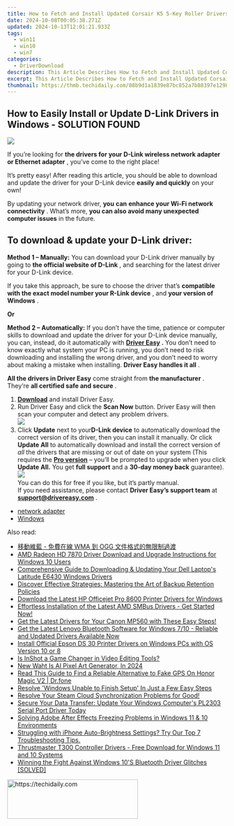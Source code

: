 ```yaml
---
title: How to Fetch and Install Updated Corsair K5 5-Key Roller Drivers Easily
date: 2024-10-08T00:05:38.271Z
updated: 2024-10-13T12:01:21.933Z
tags:
  - win11
  - win10
  - win7
categories:
  - DriverDownload
description: This Article Describes How to Fetch and Install Updated Corsair K5 5-Key Roller Drivers Easily
excerpt: This Article Describes How to Fetch and Install Updated Corsair K5 5-Key Roller Drivers Easily
thumbnail: https://thmb.techidaily.com/88b9d1a1839e87bc852a7b88397e12987972348fa38a161adde19f109b06aa2c.jpg
---
```


## How to Easily Install or Update D-Link Drivers in Windows - SOLUTION FOUND

![](https://images.drivereasy.com/wp-content/uploads/2018/12/snap000190-300x277.png)

 If you’re looking for **the drivers for your D-Link wireless network adapter or Ethernet adapter** , you’ve come to the right place!

 It’s pretty easy! After reading this article, you should be able to download and update the driver for your D-Link device **easily and quickly** on your own!

 By updating your network driver, **you**  **can**  **enhance your Wi-Fi network connectivity** . What’s more, **you can also avoid many unexpected computer issues**   in the future.

## **To download & update your D-Link driver:**

**Method 1 – Manually:**  You can download your D-Link driver manually by going to **the official website of D-Link** , and searching for the latest driver for your D-Link device.

 If you take this approach, be sure to choose the driver that’s **compatible with the exact model number your R-Link device** , and **your version of Windows** .

**Or**

**Method 2 – Automatically:**   If you don’t have the time, patience or computer skills to download and update the driver for your D-Link device manually, you can, instead, do it automatically with **[Driver Easy](https://tools.techidaily.com/drivereasy/download/) .**  You don’t need to know exactly what system your PC is running, you don’t need to risk downloading and installing the wrong driver, and you don’t need to worry about making a mistake when installing. **Driver Easy handles it all** .

**All the drivers in Driver Easy** come straight from **the manufacturer** . They‘re **all certified safe and secure** .

1. **[Download](https://tools.techidaily.com/drivereasy/download/)**  and install Driver Easy.
2. Run Driver Easy and click the **Scan Now**  button. Driver Easy will then scan your computer and detect any problem drivers.  
![](https://images.drivereasy.com/wp-content/uploads/2018/12/snap000192.png)
3. Click **Update**  next to your**D-Link device** to automatically download the correct version of its driver, then you can install it manually. Or click **Update All**  to automatically download and install the correct version of _all_  the drivers that are missing or out of date on your system (This requires the **[Pro version](https://tools.techidaily.com/drivereasy/download/)**  – you’ll be prompted to upgrade when you click **Update All.** You get **full support**  and a **30-day money back**  guarantee).  
![](https://images.drivereasy.com/wp-content/uploads/2018/12/snap000191.png)  
 You can do this for free if you like, but it’s partly manual.  
 If you need assistance, please contact **Driver Easy’s support team** at [**support@drivereasy.com**](https://tools.techidaily.com/drivereasy/download/) .

* [network adapter](https://tools.techidaily.com/drivereasy/download/)
* [Windows](https://tools.techidaily.com/drivereasy/download/)

<ins class="adsbygoogle"
     style="display:block"
     data-ad-format="autorelaxed"
     data-ad-client="ca-pub-7571918770474297"
     data-ad-slot="1223367746"></ins>

<ins class="adsbygoogle"
     style="display:block"
     data-ad-client="ca-pub-7571918770474297"
     data-ad-slot="8358498916"
     data-ad-format="auto"
     data-full-width-responsive="true"></ins>

<span class="atpl-alsoreadstyle">Also read:</span>
<div><ul>
<li><a href="https://tech-savvy.techidaily.com/wma-ogg/"><u>移動維藍 - 免費在線 WMA 到 OGG 文件格式的無限制過渡</u></a></li>
<li><a href="https://win-amazing.techidaily.com/amd-radeon-hd-7870-driver-download-and-upgrade-instructions-for-windows-10-users/"><u>AMD Radeon HD 7870 Driver Download and Upgrade Instructions for Windows 10 Users</u></a></li>
<li><a href="https://hardware-help.techidaily.com/comprehensive-guide-to-downloading-and-updating-your-dell-laptops-latitude-e6430-windows-drivers/"><u>Comprehensive Guide to Downloading & Updating Your Dell Laptop's Latitude E6430 Windows Drivers</u></a></li>
<li><a href="https://win-bytes.techidaily.com/discover-effective-strategies-mastering-the-art-of-backup-retention-policies/"><u>Discover Effective Strategies: Mastering the Art of Backup Retention Policies</u></a></li>
<li><a href="https://hardware-help.techidaily.com/download-the-latest-hp-officejet-pro-8600-printer-drivers-for-windows/"><u>Download the Latest HP Officejet Pro 8600 Printer Drivers for Windows</u></a></li>
<li><a href="https://hardware-help.techidaily.com/1722966500617-effortless-installation-of-the-latest-amd-smbus-drivers-get-started-now/"><u>Effortless Installation of the Latest AMD SMBus Drivers - Get Started Now!</u></a></li>
<li><a href="https://hardware-help.techidaily.com/get-the-latest-drivers-for-your-canon-mp560-with-these-easy-steps/"><u>Get the Latest Drivers for Your Canon MP560 with These Easy Steps!</u></a></li>
<li><a href="https://hardware-help.techidaily.com/get-the-latest-lenovo-bluetooth-software-for-windows-710-reliable-and-updated-drivers-available-now/"><u>Get the Latest Lenovo Bluetooth Software for Windows 7/10 - Reliable and Updated Drivers Available Now</u></a></li>
<li><a href="https://hardware-help.techidaily.com/install-official-epson-ds-30-printer-drivers-on-windows-pcs-with-os-version-10-or-8/"><u>Install Official Epson DS 30 Printer Drivers on Windows PCs with OS Version 10 or 8</u></a></li>
<li><a href="https://extra-lessons.techidaily.com/is-inshot-a-game-changer-in-video-editing-tools/"><u>Is InShot a Game Changer in Video Editing Tools?</u></a></li>
<li><a href="https://ai-topics.techidaily.com/new-waht-is-ai-pixel-art-generator-in-2024/"><u>New Waht Is AI Pixel Art Generator, In 2024</u></a></li>
<li><a href="https://fake-location.techidaily.com/read-this-guide-to-find-a-reliable-alternative-to-fake-gps-on-honor-magic-v2-drfone-by-drfone-virtual-android/"><u>Read This Guide to Find a Reliable Alternative to Fake GPS On Honor Magic V2 | Dr.fone</u></a></li>
<li><a href="https://win-howtos.techidaily.com/resolve-windows-unable-to-finish-setup-in-just-a-few-easy-steps/"><u>Resolve 'Windows Unable to Finish Setup' In Just a Few Easy Steps</u></a></li>
<li><a href="https://win-solutions.techidaily.com/resolve-your-steam-cloud-synchronization-problems-for-good/"><u>Resolve Your Steam Cloud Synchronization Problems for Good!</u></a></li>
<li><a href="https://hardware-help.techidaily.com/secure-your-data-transfer-update-your-windows-computers-pl2303-serial-port-driver-today/"><u>Secure Your Data Transfer: Update Your Windows Computer's PL2303 Serial Port Driver Today</u></a></li>
<li><a href="https://win-solutions.techidaily.com/solving-adobe-after-effects-freezing-problems-in-windows-11-and-10-environments/"><u>Solving Adobe After Effects Freezing Problems in Windows 11 & 10 Environments</u></a></li>
<li><a href="https://fox-that.techidaily.com/1721468121699-struggling-with-iphone-auto-brightness-settings-try-our-top-7-troubleshooting-tips/"><u>Struggling with iPhone Auto-Brightness Settings? Try Our Top 7 Troubleshooting Tips.</u></a></li>
<li><a href="https://hardware-help.techidaily.com/thrustmaster-t300-controller-drivers-free-download-for-windows-11-and-10-systems/"><u>Thrustmaster T300 Controller Drivers - Free Download for Windows 11 and 10 Systems</u></a></li>
<li><a href="https://hardware-help.techidaily.com/winning-the-fight-against-windows-10s-bluetooth-driver-glitches-solved/"><u>Winning the Fight Against Windows 10'S Bluetooth Driver Glitches [SOLVED]</u></a></li>
</ul></div>

<!-- affiliate ads begin -->
<a href="https://aligracehair.sjv.io/c/5597632/2087262/19272" target="_top" id="2087262">
  <img src="//a.impactradius-go.com/display-ad/19272-2087262" border="0" alt="https://techidaily.com" width="300" height="90"/>
</a>
<img height="0" width="0" src="https://aligracehair.sjv.io/i/5597632/2087262/19272" style="position:absolute;visibility:hidden;" border="0" />
<!-- affiliate ads end -->

